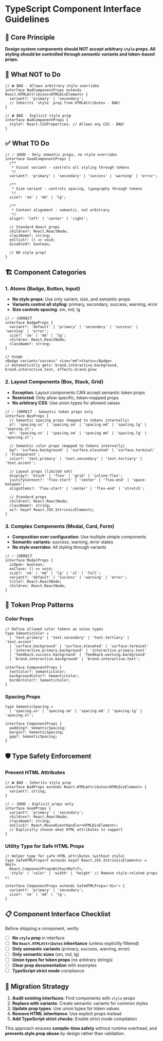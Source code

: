 # TypeScript Component Interface Guidelines

## 🎯 **Core Principle**

**Design system components should NOT accept arbitrary `style` props. All styling should be controlled through semantic variants and token-based props.**

## 🚫 **What NOT to Do**

```tsx
// ❌ BAD - Allows arbitrary style overrides
interface BadComponentProps extends React.HTMLAttributes<HTMLDivElement> {
  variant?: 'primary' | 'secondary';
  // Inherits `style` prop from HTMLAttributes - BAD!
}

// ❌ BAD - Explicit style prop
interface BadComponentProps {
  style?: React.CSSProperties; // Allows any CSS - BAD!
}
```

## ✅ **What TO Do**

```tsx
// ✅ GOOD - Only semantic props, no style overrides
interface GoodComponentProps {
  /**
   * Visual variant - controls all styling through tokens
   */
  variant?: 'primary' | 'secondary' | 'success' | 'warning' | 'error';
  
  /**
   * Size variant - controls spacing, typography through tokens  
   */
  size?: 'sm' | 'md' | 'lg';
  
  /**
   * Content alignment - semantic, not arbitrary
   */
  align?: 'left' | 'center' | 'right';
  
  // Standard React props
  children?: React.ReactNode;
  className?: string;
  onClick?: () => void;
  disabled?: boolean;
  
  // NO style prop!
}
```

## 🏗️ **Component Categories**

### **1. Atoms (Badge, Button, Input)**
- **No style props**: Use only variant, size, and semantic props
- **Variants control all styling**: primary, secondary, success, warning, error
- **Size controls spacing**: sm, md, lg

```tsx
// ✅ CORRECT
interface BadgeProps {
  variant?: 'default' | 'primary' | 'secondary' | 'success' | 'warning' | 'error';
  size?: 'sm' | 'md' | 'lg';
  children: React.ReactNode;
  className?: string;
}

// Usage
<Badge variant="success" size="md">Status</Badge>
// Automatically gets: brand.interactive.background, brand.interactive.text, effects.brand.glow
```

### **2. Layout Components (Box, Stack, Grid)**
- **Exception**: Layout components CAN accept semantic token props
- **Restricted**: Only allow specific, token-mapped props
- **No arbitrary CSS**: Use union types for allowed values

```tsx
// ✅ CORRECT - Semantic token props only
interface BoxProps {
  // Semantic spacing props (mapped to tokens internally)
  p?: 'spacing.xs' | 'spacing.sm' | 'spacing.md' | 'spacing.lg' | 'spacing.xl';
  m?: 'spacing.xs' | 'spacing.sm' | 'spacing.md' | 'spacing.lg' | 'spacing.xl';
  
  // Semantic color props (mapped to tokens internally)
  bg?: 'surface.background' | 'surface.elevated' | 'surface.terminal' | 'transparent';
  color?: 'text.primary' | 'text.secondary' | 'text.tertiary' | 'text.accent';
  
  // Layout props (limited set)
  display?: 'block' | 'flex' | 'grid' | 'inline-flex';
  justifyContent?: 'flex-start' | 'center' | 'flex-end' | 'space-between';
  alignItems?: 'flex-start' | 'center' | 'flex-end' | 'stretch';
  
  // Standard props
  children?: React.ReactNode;
  className?: string;
  as?: keyof React.JSX.IntrinsicElements;
}
```

### **3. Complex Components (Modal, Card, Form)**
- **Composition over configuration**: Use multiple simple components
- **Semantic variants**: success, warning, error states
- **No style overrides**: All styling through variants

```tsx
// ✅ CORRECT
interface ModalProps {
  isOpen: boolean;
  onClose: () => void;
  size?: 'sm' | 'md' | 'lg' | 'xl' | 'full';
  variant?: 'default' | 'success' | 'warning' | 'error';
  title?: React.ReactNode;
  children: React.ReactNode;
}
```

## 🎨 **Token Prop Patterns**

### **Color Props**
```tsx
// Define allowed color tokens as union types
type SemanticColor = 
  | 'text.primary' | 'text.secondary' | 'text.tertiary' | 'text.accent'
  | 'surface.background' | 'surface.elevated' | 'surface.terminal'
  | 'interactive.primary.background' | 'interactive.primary.text'
  | 'feedback.success.background' | 'feedback.warning.background'
  | 'brand.interactive.background' | 'brand.interactive.text';

interface ComponentProps {
  textColor?: SemanticColor;
  backgroundColor?: SemanticColor;
  borderColor?: SemanticColor;
}
```

### **Spacing Props**
```tsx
type SemanticSpacing = 
  | 'spacing.xs' | 'spacing.sm' | 'spacing.md' | 'spacing.lg' | 'spacing.xl';

interface ComponentProps {
  padding?: SemanticSpacing;
  margin?: SemanticSpacing;
  gap?: SemanticSpacing;
}
```

## 🛡️ **Type Safety Enforcement**

### **Prevent HTML Attributes**
```tsx
// ❌ BAD - Inherits style prop
interface BadProps extends React.HTMLAttributes<HTMLDivElement> {
  variant?: string;
}

// ✅ GOOD - Explicit props only
interface GoodProps {
  variant?: 'primary' | 'secondary';
  children?: React.ReactNode;
  className?: string;
  onClick?: React.MouseEventHandler<HTMLDivElement>;
  // Explicitly choose what HTML attributes to support
}
```

### **Utility Type for Safe HTML Props**
```tsx
// Helper type for safe HTML attributes (without style)
type SafeHTMLProps<T extends keyof React.JSX.IntrinsicElements> = Omit<
  React.ComponentPropsWithoutRef<T>,
  'style' | 'color' | 'width' | 'height' // Remove style-related props
>;

interface ComponentProps extends SafeHTMLProps<'div'> {
  variant?: 'primary' | 'secondary';
  size?: 'sm' | 'md' | 'lg';
}
```

## 📋 **Component Interface Checklist**

Before shipping a component, verify:

- [ ] **No `style` prop** in interface
- [ ] **No `React.HTMLAttributes` inheritance** (unless explicitly filtered)
- [ ] **Only semantic variants** (primary, success, warning, error)
- [ ] **Only semantic sizes** (sm, md, lg)
- [ ] **Union types for token props** (no arbitrary strings)
- [ ] **Clear prop documentation** with examples
- [ ] **TypeScript strict mode** compliance

## 🔧 **Migration Strategy**

1. **Audit existing interfaces**: Find components with `style` props
2. **Replace with variants**: Create semantic variants for common styles
3. **Update prop types**: Use union types for token values
4. **Remove HTML inheritance**: Use explicit props instead
5. **Add TypeScript strict checks**: Enable strict mode compilation

This approach ensures **compile-time safety** without runtime overhead, and **prevents style prop abuse** by design rather than validation.